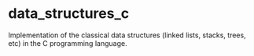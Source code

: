 # data_structures_c
Implementation of the classical data structures (linked lists, stacks, trees, etc) in the C programming language.
